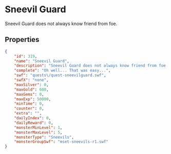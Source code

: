 # Sneevil Guard

Sneevil Guard does not always know friend from foe.

## Properties

```json
{
    "id": 319,
    "name": "Sneevil Guard",
    "description": "Sneevil Guard does not always know friend from foe.",
    "complete": "Oh well... That was easy...",
    "swf": "quests\/quest-sneevilguard.swf",
    "swfX": "none",
    "maxSilver": 0,
    "maxGold": 600,
    "maxGems": 0,
    "maxExp": 50000,
    "minTime": 0,
    "counter": 0,
    "extra": "",
    "dailyIndex": 0,
    "dailyReward": 0,
    "monsterMinLevel": 1,
    "monsterMaxLevel": 5,
    "monsterType": "Sneevils",
    "monsterGroupSwf": "mset-sneevils-r1.swf"
}
```

